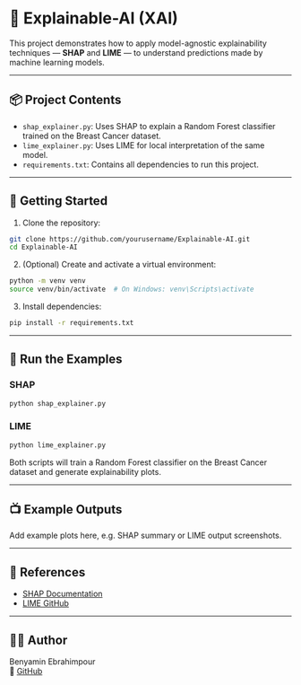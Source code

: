 # 🧠 Explainable-AI (XAI)

This project demonstrates how to apply model-agnostic explainability techniques — **SHAP** and **LIME** — to understand predictions made by machine learning models.

---

## 📦 Project Contents

- `shap_explainer.py`: Uses SHAP to explain a Random Forest classifier trained on the Breast Cancer dataset.
- `lime_explainer.py`: Uses LIME for local interpretation of the same model.
- `requirements.txt`: Contains all dependencies to run this project.

---

## 🚀 Getting Started

1. Clone the repository:

```bash
git clone https://github.com/yourusername/Explainable-AI.git
cd Explainable-AI
```

2. (Optional) Create and activate a virtual environment:

```bash
python -m venv venv
source venv/bin/activate  # On Windows: venv\Scripts\activate
```

3. Install dependencies:

```bash
pip install -r requirements.txt
```

---

## 🧪 Run the Examples

### SHAP

```bash
python shap_explainer.py
```

### LIME

```bash
python lime_explainer.py
```

Both scripts will train a Random Forest classifier on the Breast Cancer dataset and generate explainability plots.

---

## 📺 Example Outputs

Add example plots here, e.g. SHAP summary or LIME output screenshots.

---

## 📃 References

- [SHAP Documentation](https://shap.readthedocs.io/en/latest/)
- [LIME GitHub](https://github.com/marcotcr/lime)

---

## 🧑‍💻 Author

Benyamin Ebrahimpour  
📧 [GitHub](https://github.com/benyaminemp)
